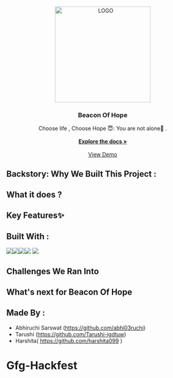 
<br/>
<p align="center">
  <a href="https://github.com/abhi03ruchi/Beacon Of Hope ">
    <img width="250" alt="LOGO" src="https://github.com/abhi03ruchi/BeaconOfHope/assets/105661636/80681db0-1dc3-4792-b9e8-2b18bdc87c61">
  </a>

  <h3 align="center">Beacon Of Hope</h3>

  <p align="center">
    Choose life , Choose Hope 😇: You are not alone🌺 .
    <br/>
    <br/>
    <a href="https://github.com/Tarushi-igdtuw/Gfg-Hackfest"><strong>Explore the docs »</strong></a>
    <br/>
    <br/>
    <a href="https://beacon-of-hope.vercel.app/">View Demo</a>
  </p>
</p>


## Backstory: Why We Built This Project : 

## What it does ?

## Key Features✨

## Built With :

<img src="https://img.shields.io/badge/HTML5-E34F26?style=for-the-badge&logo=html5&logoColor=white"><img src="https://img.shields.io/badge/CSS3-1572B6?style=for-the-badge&logo=css3&logoColor=white"><img src="https://img.shields.io/badge/JavaScript-323330?style=for-the-badge&logo=javascript&logoColor=F7DF1E"><img src="https://img.shields.io/badge/json-5E5C5C?style=for-the-badge&logo=json&logoColor=white">
<img src="https://img.shields.io/badge/firebase-ffca28?style=for-the-badge&logo=firebase&logoColor=black">

## Challenges We Ran Into

## What's next for Beacon Of Hope

## Made By :
* Abhiruchi Sarswat (https://github.com/abhi03ruchi)
* Tarushi (https://github.com/Tarushi-igdtuw)
* Harshita( https://github.com/harshita099 )
# Gfg-Hackfest
